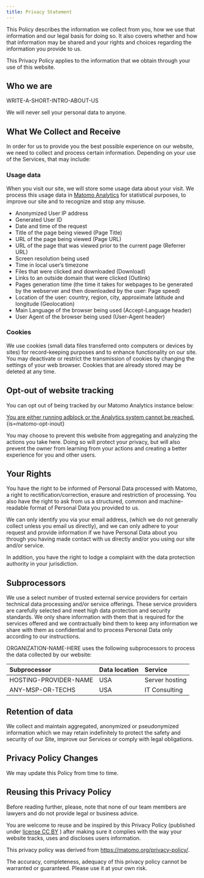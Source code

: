 ```yaml
---
title: Privacy Statement
---
```


This Policy describes the information we collect from you, 
how we use that information and our legal basis for doing so. 
It also covers whether and how that information may be shared 
and your rights and choices regarding the information you provide to us.

This Privacy Policy applies to the information that we obtain 
through your use of this website.


## Who we are

WRITE-A-SHORT-INTRO-ABOUT-US

We will never sell your personal data to anyone.

## What We Collect and Receive

In order for us to provide you the best possible experience on our website, 
we need to collect and process certain information. 
Depending on your use of the Services, that may include:

### Usage data 

When you visit our site, we will store some usage data about your visit. 
We process this usage data in [Matomo Analytics](https://matomo.org) for statistical purposes, 
to improve our site and to recognize and stop any misuse.


* Anonymized User IP address
* Generated User ID
* Date and time of the request
* Title of the page being viewed (Page Title)
* URL of the page being viewed (Page URL)
* URL of the page that was viewed prior to the current page (Referrer URL)
* Screen resolution being used
* Time in local user’s timezone
* Files that were clicked and downloaded (Download)
* Links to an outside domain that were clicked (Outlink)
* Pages generation time (the time it takes for webpages to be generated by the webserver and then downloaded by the user: Page speed)
* Location of the user: country, region, city, approximate latitude and longitude (Geolocation)
* Main Language of the browser being used (Accept-Language header)
* User Agent of the browser being used (User-Agent header)

### Cookies 

We use cookies (small data files transferred onto computers or devices by sites) 
for record-keeping purposes and to enhance functionality on our site. 
You may deactivate or restrict the transmission of cookies by changing 
the settings of your web browser. 
Cookies that are already stored may be deleted at any time.

## Opt-out of website tracking

You can opt out of being tracked by our Matomo Analytics instance below:

[You are either running adblock or the Analytics system cannot be reached.](#){is=matomo-opt-inout}


You may choose to prevent this website from aggregating and analyzing the actions you take here. 
Doing so will protect your privacy, but will also prevent the owner 
from learning from your actions and creating a better experience for you and other users.

## Your Rights

You have the right to be informed of Personal Data processed with Matomo, 
a right to rectification/correction, erasure and restriction of processing. 
You also have the right to ask from us a structured, 
common and machine-readable format of Personal Data you provided to us.

We can only identify you via your email address,
(which we do not generally collect unless you email us directly), and we can only adhere 
to your request and provide information if we have Personal Data 
about you through you having made contact with us directly and/or you using our site and/or service.

In addition, you have the right to lodge a complaint with the data protection authority in your jurisdiction. 

## Subprocessors

We use a select number of trusted external service providers for certain 
technical data processing and/or service offerings. 
These service providers are carefully selected and meet high data protection and security standards. 
We only share information with them that is required for the services offered 
and we contractually bind them to keep any information we share with them as confidential 
and to process Personal Data only according to our instructions.

ORGANIZATION-NAME-HERE uses the following subprocessors to process the data collected by 
our website:

| Subprocessor          | Data location  | Service         |
|:----------------------|:---------------|:----------------|
| HOSTING-PROVIDER-NAME | USA            | Server hosting  |
| ANY-MSP-OR-TECHS      | USA            | IT Consulting   |


## Retention of data

We collect and maintain aggregated, anonymized or pseudonymized information 
which we may retain indefinitely to protect the safety and security of our Site, 
improve our Services or comply with legal obligations.


## Privacy Policy Changes

We may update this Policy from time to time. 
 

## Reusing this Privacy Policy

Before reading further, please, note that none of our team members are lawyers and 
do not provide legal or business advice.

You are welcome to reuse and be inspired by this Privacy Policy 
(published under [license CC BY](https://creativecommons.org/licenses/by/4.0/) ) 
after making sure it complies with the way your website tracks, uses and discloses users information.

This privacy policy was derived from https://matomo.org/privacy-policy/.

The accuracy, completeness, adequacy of this privacy policy cannot be warranted or guaranteed. 
Please use it at your own risk.
